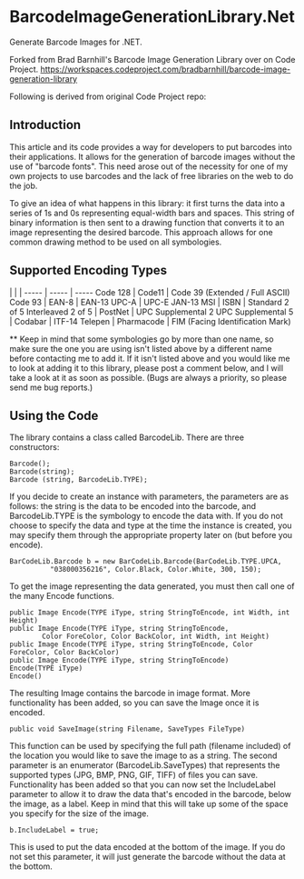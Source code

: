 BarcodeImageGenerationLibrary.Net
=================================

Generate Barcode Images for .NET.

Forked from Brad Barnhill's Barcode Image Generation Library over on Code Project.
https://workspaces.codeproject.com/bradbarnhill/barcode-image-generation-library

Following is derived from original Code Project repo:

Introduction
----

This article and its code provides a way for developers to put barcodes into their applications. It allows for the generation of barcode images without the use of "barcode fonts". This need arose out of the necessity for one of my own projects to use barcodes and the lack of free libraries on the web to do the job.

To give an idea of what happens in this library: it first turns the data into a series of 1s and 0s representing equal-width bars and spaces. This string of binary information is then sent to a drawing function that converts it to an image representing the desired barcode. This approach allows for one common drawing method to be used on all symbologies.

Supported Encoding Types
----

  |   |   |
----- | ----- | -----
Code 128 | Code11 | Code 39 (Extended / Full ASCII)
Code 93 | EAN-8 | EAN-13
UPC-A | UPC-E 	JAN-13
MSI | ISBN | Standard 2 of 5
Interleaved 2 of 5 | PostNet | UPC Supplemental 2
UPC Supplemental 5 | Codabar |	ITF-14
Telepen | Pharmacode |	FIM (Facing Identification Mark)

** Keep in mind that some symbologies go by more than one name, so make sure the one you are using isn't listed above by a different name before contacting me to add it. If it isn't listed above and you would like me to look at adding it to this library, please post a comment below, and I will take a look at it as soon as possible. (Bugs are always a priority, so please send me bug reports.)

Using the Code
----

The library contains a class called BarcodeLib. There are three constructors:

```
Barcode();
Barcode(string);
Barcode (string, BarcodeLib.TYPE);
```

If you decide to create an instance with parameters, the parameters are as follows: the string is the data to be encoded into the barcode, and BarcodeLib.TYPE is the symbology to encode the data with. If you do not choose to specify the data and type at the time the instance is created, you may specify them through the appropriate property later on (but before you encode).

```
BarCodeLib.Barcode b = new BarCodeLib.Barcode(BarCodeLib.TYPE.UPCA, 
          "038000356216", Color.Black, Color.White, 300, 150);
```

To get the image representing the data generated, you must then call one of the many Encode functions.

```
public Image Encode(TYPE iType, string StringToEncode, int Width, int Height)
public Image Encode(TYPE iType, string StringToEncode, 
        Color ForeColor, Color BackColor, int Width, int Height)
public Image Encode(TYPE iType, string StringToEncode, Color ForeColor, Color BackColor)
public Image Encode(TYPE iType, string StringToEncode)
Encode(TYPE iType)
Encode()
```

The resulting Image contains the barcode in image format. More functionality has been added, so you can save the Image once it is encoded.

```
public void SaveImage(string Filename, SaveTypes FileType)
```

This function can be used by specifying the full path (filename included) of the location you would like to save the image to as a string. The second parameter is an enumerator (BarcodeLib.SaveTypes) that represents the supported types (JPG, BMP, PNG, GIF, TIFF) of files you can save. Functionality has been added so that you can now set the IncludeLabel parameter to allow it to draw the data that's encoded in the barcode, below the image, as a label. Keep in mind that this will take up some of the space you specify for the size of the image.

```
b.IncludeLabel = true;
```

This is used to put the data encoded at the bottom of the image. If you do not set this parameter, it will just generate the barcode without the data at the bottom.
